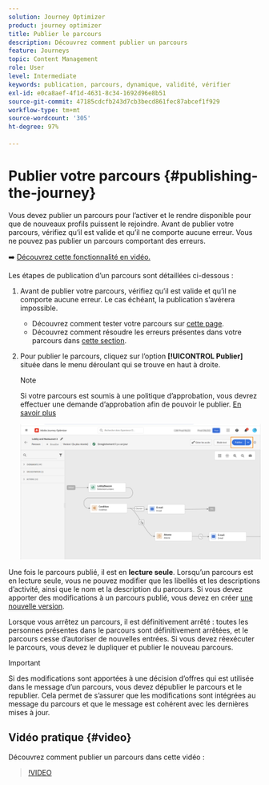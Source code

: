 ```yaml
---
solution: Journey Optimizer
product: journey optimizer
title: Publier le parcours
description: Découvrez comment publier un parcours
feature: Journeys
topic: Content Management
role: User
level: Intermediate
keywords: publication, parcours, dynamique, validité, vérifier
exl-id: e0ca8aef-4f1d-4631-8c34-1692d96e8b51
source-git-commit: 47185cdcfb243d7cb3becd861fec87abcef1f929
workflow-type: tm+mt
source-wordcount: '305'
ht-degree: 97%

---
```


# Publier votre parcours {#publishing-the-journey}

Vous devez publier un parcours pour l’activer et le rendre disponible pour que de nouveaux profils puissent le rejoindre. Avant de publier votre parcours, vérifiez qu’il est valide et qu’il ne comporte aucune erreur. Vous ne pouvez pas publier un parcours comportant des erreurs.

➡️ [Découvrez cette fonctionnalité en vidéo.](#video)

Les étapes de publication d’un parcours sont détaillées ci-dessous :

1. Avant de publier votre parcours, vérifiez qu’il est valide et qu’il ne comporte aucune erreur. Le cas échéant, la publication s’avérera impossible.

   * Découvrez comment tester votre parcours sur [cette page](testing-the-journey.md).
   * Découvrez comment résoudre les erreurs présentes dans votre parcours dans [cette section](../building-journeys/troubleshooting.md#checking-for-errors-before-testing).

1. Pour publier le parcours, cliquez sur l’option **[!UICONTROL Publier]** située dans le menu déroulant qui se trouve en haut à droite.

   >[!NOTE]
   >
   > Si votre parcours est soumis à une politique d’approbation, vous devrez effectuer une demande d’approbation afin de pouvoir le publier. [En savoir plus](../test-approve/gs-approval.md)


   ![](assets/journeyuc1_18.png)

Une fois le parcours publié, il est en **lecture seule**. Lorsqu’un parcours est en lecture seule, vous ne pouvez modifier que les libellés et les descriptions d’activité, ainsi que le nom et la description du parcours. Si vous devez apporter des modifications à un parcours publié, vous devez en créer [une nouvelle version](journey-ui.md#journey-versions).

Lorsque vous arrêtez un parcours, il est définitivement arrêté : toutes les personnes présentes dans le parcours sont définitivement arrêtées, et le parcours cesse d’autoriser de nouvelles entrées. Si vous devez réexécuter le parcours, vous devez le dupliquer et publier le nouveau parcours.


>[!IMPORTANT]
>
>Si des modifications sont apportées à une décision d’offres qui est utilisée dans le message d’un parcours, vous devez dépublier le parcours et le republier. Cela permet de s’assurer que les modifications sont intégrées au message du parcours et que le message est cohérent avec les dernières mises à jour.

## Vidéo pratique {#video}

Découvrez comment publier un parcours dans cette vidéo :

>[!VIDEO](https://video.tv.adobe.com/v/3424998?quality=12)